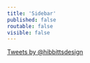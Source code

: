```yaml
---
title: 'Sidebar'
published: false
routable: false
visible: false
---
```


<a class="twitter-timeline"  href="https://twitter.com/hibbittsdesign" data-widget-id="435234793895104512">Tweets by @hibbittsdesign</a>
<script>!function(d,s,id){var js,fjs=d.getElementsByTagName(s)[0],p=/^http:/.test(d.location)?'http':'https';if(!d.getElementById(id)){js=d.createElement(s);js.id=id;js.src=p+"://platform.twitter.com/widgets.js";fjs.parentNode.insertBefore(js,fjs);}}(document,"script","twitter-wjs");</script>
